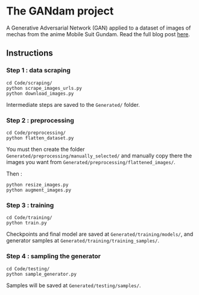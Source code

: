 # The GANdam project

A Generative Adversarial Network (GAN) applied to a dataset of images of mechas from the anime Mobile Suit Gundam. Read the full blog post [here](https://gazoche.xyz/the-gandam-project.html).

## Instructions

### Step 1 : data scraping

```
cd Code/scraping/
python scrape_images_urls.py
python download_images.py
```
Intermediate steps are saved to the `Generated/` folder.

### Step 2 : preprocessing

```
cd Code/preprocessing/
python flatten_dataset.py
```
You must then create the folder `Generated/preprocessing/manually_selected/` and manually copy there the images you want from `Generated/preprocessing/flattened_images/`.

Then :
```
python resize_images.py
python augment_images.py
```

### Step 3 : training

```
cd Code/training/
python train.py
```
Checkpoints and final model are saved at `Generated/training/models/`, and generator samples at `Generated/training/training_samples/`.

### Step 4 : sampling the generator

```
cd Code/testing/
python sample_generator.py
```
Samples will be saved at `Generated/testing/samples/`.
